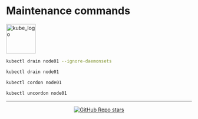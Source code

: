 # Maintenance commands

<p align="left"><img src="https://www.vectorlogo.zone/logos/kubernetes/kubernetes-icon.svg" width="80" alt="kube_logo"></p>

```sh
kubectl drain node01 --ignore-daemonsets
```
```sh
kubectl drain node01
```
```sh
kubectl cordon node01
```
```sh
kubectl uncordon node01
```

---

<p align="center"><a href="https://github.com/paulofponciano/k8s-daily-commands-and-troubleshoot"><img alt="GitHub Repo stars" src="https://img.shields.io/github/stars/paulofponciano/k8s-daily-commands-and-troubleshoot?label=k8s-daily-commands-and-troubleshoot&style=social"></a></p>